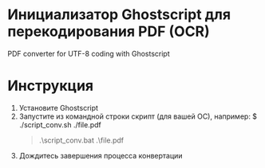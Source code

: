 # Инициализатор Ghostscript для перекодирования PDF (OCR)
PDF converter for UTF-8 coding with Ghostscript
# Инструкция
1. Установите Ghostscript
2. Запустите из командной строки скрипт (для вашей ОС), например:
   $ ./script_conv.sh ./file.pdf
   > .\script_conv.bat .\file.pdf
3. Дождитесь завершения процесса конвертации
